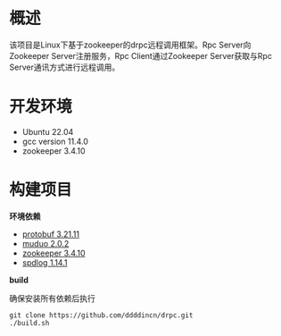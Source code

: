 # 概述

该项目是Linux下基于zookeeper的drpc远程调用框架。Rpc Server向Zookeeper Server注册服务，Rpc Client通过Zookeeper Server获取与Rpc Server通讯方式进行远程调用。

# 开发环境

* Ubuntu 22.04
* gcc version 11.4.0
* zookeeper 3.4.10

# 构建项目

**环境依赖**

* [protobuf 3.21.11](https://github.com/protocolbuffers/protobuf)
* [muduo 2.0.2](https://github.com/chenshuo/muduo)
* [zookeeper 3.4.10](https://github.com/apache/zookeeper)
* [spdlog 1.14.1](https://github.com/gabime/spdlog)

**build**

确保安装所有依赖后执行

````
git clone https://github.com/ddddincn/drpc.git
./build.sh
````

